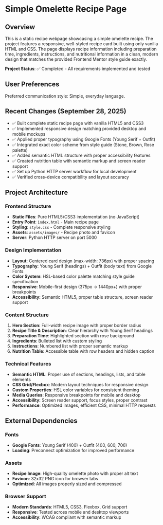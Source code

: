 # Simple Omelette Recipe Page

## Overview

This is a static recipe webpage showcasing a simple omelette recipe. The project features a responsive, well-styled recipe card built using only vanilla HTML and CSS. The page displays recipe information including preparation time, ingredients, instructions, and nutritional information in a clean, modern design that matches the provided Frontend Mentor style guide exactly.

**Project Status**: ✅ Completed - All requirements implemented and tested

## User Preferences

Preferred communication style: Simple, everyday language.

## Recent Changes (September 28, 2025)

- ✅ Built complete static recipe page with vanilla HTML5 and CSS3
- ✅ Implemented responsive design matching provided desktop and mobile mockups
- ✅ Applied proper typography using Google Fonts (Young Serif + Outfit)
- ✅ Integrated exact color scheme from style guide (Stone, Brown, Rose palette)
- ✅ Added semantic HTML structure with proper accessibility features
- ✅ Created nutrition table with semantic markup and screen reader support
- ✅ Set up Python HTTP server workflow for local development
- ✅ Verified cross-device compatibility and layout accuracy

## Project Architecture

### Frontend Structure
- **Static Files**: Pure HTML5/CSS3 implementation (no JavaScript)
- **Entry Point**: `index.html` - Main recipe page
- **Styling**: `style.css` - Complete responsive styling
- **Assets**: `assets/images/` - Recipe photo and favicon
- **Server**: Python HTTP server on port 5000

### Design Implementation
- **Layout**: Centered card design (max-width: 736px) with proper spacing
- **Typography**: Young Serif (headings) + Outfit (body text) from Google Fonts
- **Color System**: HSL-based color palette matching style guide specification
- **Responsive**: Mobile-first design (375px → 1440px+) with proper breakpoints
- **Accessibility**: Semantic HTML5, proper table structure, screen reader support

### Content Structure
1. **Hero Section**: Full-width recipe image with proper border radius
2. **Recipe Title & Description**: Clear hierarchy with Young Serif headings
3. **Preparation Time**: Highlighted section with rose background
4. **Ingredients**: Bulleted list with custom styling
5. **Instructions**: Numbered list with proper semantic markup
6. **Nutrition Table**: Accessible table with row headers and hidden caption

### Technical Features
- **Semantic HTML**: Proper use of sections, headings, lists, and table elements
- **CSS Grid/Flexbox**: Modern layout techniques for responsive design
- **Custom Properties**: HSL color variables for consistent theming
- **Media Queries**: Responsive breakpoints for mobile and desktop
- **Accessibility**: Screen reader support, focus styles, proper contrast
- **Performance**: Optimized images, efficient CSS, minimal HTTP requests

## External Dependencies

### Fonts
- **Google Fonts**: Young Serif (400) + Outfit (400, 600, 700)
- **Loading**: Preconnect optimization for improved performance

### Assets
- **Recipe Image**: High-quality omelette photo with proper alt text
- **Favicon**: 32x32 PNG icon for browser tabs
- **Optimized**: All images properly sized and compressed

### Browser Support
- **Modern Standards**: HTML5, CSS3, Flexbox, Grid support
- **Responsive**: Tested across mobile and desktop viewports
- **Accessibility**: WCAG compliant with semantic markup